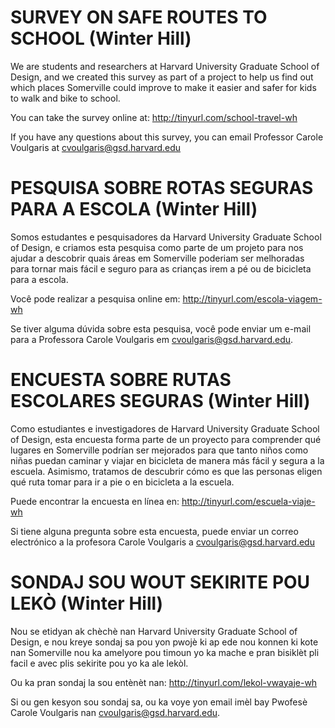 # SURVEY ON SAFE ROUTES TO SCHOOL (Winter Hill)

We are students and researchers at Harvard University Graduate School of Design, and we created this survey as part of a project to help us find out which places Somerville could improve to make it easier and safer for kids to walk and bike to school.

You can take the survey online at: http://tinyurl.com/school-travel-wh

If you  have any questions about this survey, you can email Professor Carole Voulgaris at cvoulgaris@gsd.harvard.edu

# PESQUISA SOBRE ROTAS SEGURAS PARA A ESCOLA (Winter Hill)

Somos estudantes e pesquisadores da Harvard University Graduate School of Design, e criamos esta pesquisa como parte de um projeto para nos ajudar a descobrir quais áreas em Somerville poderiam ser melhoradas para tornar mais fácil e seguro para as crianças irem a pé ou de bicicleta para a escola.

Você pode realizar a pesquisa online em: http://tinyurl.com/escola-viagem-wh

Se tiver alguma dúvida sobre esta pesquisa, você pode enviar um e-mail para a Professora Carole Voulgaris em cvoulgaris@gsd.harvard.edu.

# ENCUESTA SOBRE RUTAS ESCOLARES SEGURAS (Winter Hill)

Como estudiantes e investigadores de Harvard University Graduate School of Design, esta encuesta forma parte de un proyecto para comprender qué lugares en Somerville podrían ser mejorados para que tanto niños como niñas puedan caminar y viajar en bicicleta de manera más fácil y segura a la escuela. Asimismo, tratamos de descubrir cómo es que las personas eligen qué ruta tomar para ir a pie o en bicicleta a la escuela.

Puede encontrar la encuesta en línea en: http://tinyurl.com/escuela-viaje-wh

Si tiene alguna pregunta sobre esta encuesta, puede enviar un correo electrónico a la profesora Carole Voulgaris a cvoulgaris@gsd.harvard.edu

# SONDAJ SOU WOUT SEKIRITE POU LEKÒ (Winter Hill)

Nou se etidyan ak chèchè nan Harvard University Graduate School of Design, e nou kreye sondaj sa pou yon pwojè ki ap ede nou konnen ki kote nan Somerville nou ka amelyore pou timoun yo ka mache e pran bisiklèt pli facil e avec plis sekirite pou yo ka ale lekòl.

Ou ka pran sondaj la sou entènèt nan: http://tinyurl.com/lekol-vwayaje-wh

Si ou gen kesyon sou sondaj sa, ou ka voye yon email imèl bay Pwofesè Carole Voulgaris nan cvoulgaris@gsd.harvard.edu. 
